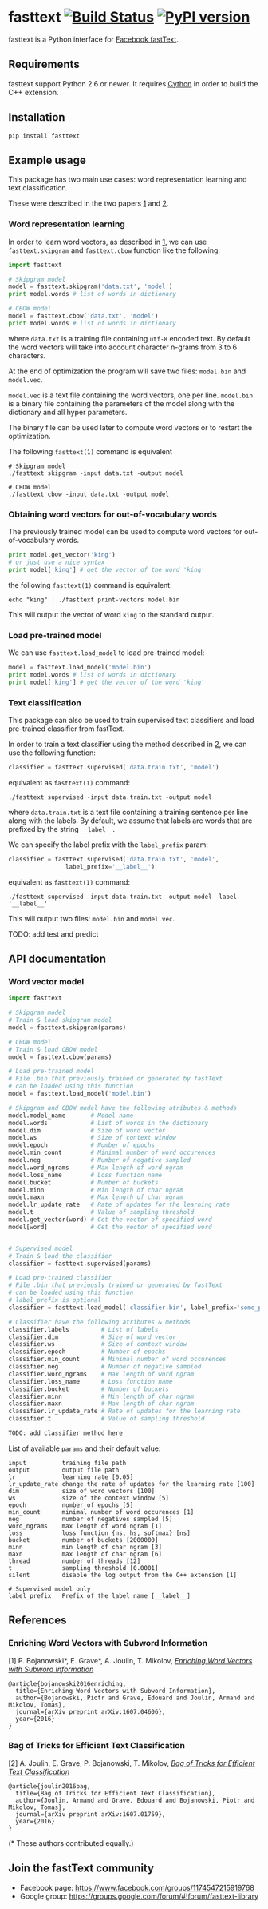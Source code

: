# fasttext [![Build Status](https://travis-ci.org/salestock/fastText.py.svg?branch=master)](https://travis-ci.org/salestock/fastText.py) [![PyPI version](https://badge.fury.io/py/fasttext.svg)](https://badge.fury.io/py/fasttext)

fasttext is a Python interface for
[Facebook fastText](https://github.com/facebookresearch/fastText).

## Requirements

fasttext support Python 2.6 or newer. It requires
[Cython](https://pypi.python.org/pypi/Cython/) in order to build the C++ extension.

## Installation

```shell
pip install fasttext
```

## Example usage

This package has two main use cases: word representation learning and
text classification.

These were described in the two papers
[1](#enriching-word-vectors-with-subword-information)
and [2](#bag-of-tricks-for-efficient-text-classification).

### Word representation learning

In order to learn word vectors, as described in
[1](#enriching-word-vectors-with-subword-information), we can use
`fasttext.skipgram` and `fasttext.cbow` function like the following:

```python
import fasttext

# Skipgram model
model = fasttext.skipgram('data.txt', 'model')
print model.words # list of words in dictionary

# CBOW model
model = fasttext.cbow('data.txt', 'model')
print model.words # list of words in dictionary
```

where `data.txt` is a training file containing `utf-8` encoded text.
By default the word vectors will take into account character n-grams from
3 to 6 characters.

At the end of optimization the program will save two files:
`model.bin` and `model.vec`.

`model.vec` is a text file containing the word vectors, one per line.
`model.bin` is a binary file containing the parameters of the model
along with the dictionary and all hyper parameters.

The binary file can be used later to compute word vectors or
to restart the optimization.

The following `fasttext(1)` command is equivalent

```shell
# Skipgram model
./fasttext skipgram -input data.txt -output model

# CBOW model
./fasttext cbow -input data.txt -output model
```

### Obtaining word vectors for out-of-vocabulary words

The previously trained model can be used to compute word vectors for
out-of-vocabulary words.

```python
print model.get_vector('king')
# or just use a nice syntax
print model['king'] # get the vector of the word 'king'
```

the following `fasttext(1)` command is equivalent:

```shell
echo "king" | ./fasttext print-vectors model.bin
```

This will output the vector of word `king` to the standard output.

### Load pre-trained model

We can use `fasttext.load_model` to load pre-trained model:

```python
model = fasttext.load_model('model.bin')
print model.words # list of words in dictionary
print model['king'] # get the vector of the word 'king'
```

### Text classification

This package can also be used to train supervised text classifiers and load
pre-trained classifier from fastText.

In order to train a text classifier using the method described in
[2](#bag-of-tricks-for-efficient-text-classification), we can use
the following function:

```python
classifier = fasttext.supervised('data.train.txt', 'model')
```

equivalent as `fasttext(1)` command:

```shell
./fasttext supervised -input data.train.txt -output model
```

where `data.train.txt` is a text file containing a training sentence per line
along with the labels. By default, we assume that labels are words
that are prefixed by the string `__label__`.

We can specify the label prefix with the `label_prefix` param:

```python
classifier = fasttext.supervised('data.train.txt', 'model',
                label_prefix='__label__')
```

equivalent as `fasttext(1)` command:

```shell
./fasttext supervised -input data.train.txt -output model -label '__label__'
```

This will output two files: `model.bin` and `model.vec`.

TODO: add test and predict

## API documentation

### Word vector model

```python
import fasttext

# Skipgram model
# Train & load skipgram model
model = fasttext.skipgram(params)

# CBOW model
# Train & load CBOW model
model = fasttext.cbow(params)

# Load pre-trained model
# File .bin that previously trained or generated by fastText
# can be loaded using this function
model = fasttext.load_model('model.bin')

# Skipgram and CBOW model have the following atributes & methods
model.model_name       # Model name
model.words            # List of words in the dictionary
model.dim              # Size of word vector
model.ws               # Size of context window
model.epoch            # Number of epochs
model.min_count        # Minimal number of word occurences
model.neg              # Number of negative sampled
model.word_ngrams      # Max length of word ngram
model.loss_name        # Loss function name
model.bucket           # Number of buckets
model.minn             # Min length of char ngram
model.maxn             # Max length of char ngram
model.lr_update_rate   # Rate of updates for the learning rate
model.t                # Value of sampling threshold
model.get_vector(word) # Get the vector of specified word
model[word]            # Get the vector of specified word


# Supervised model
# Train & load the classifier
classifier = fasttext.supervised(params)

# Load pre-trained classifier
# File .bin that previously trained or generated by fastText
# can be loaded using this function
# label_prefix is optional
classifier = fasttext.load_model('classifier.bin', label_prefix='some_prefix')

# Classifier have the following atributes & methods
classifier.labels         # List of labels
classifier.dim            # Size of word vector
classifier.ws             # Size of context window
classifier.epoch          # Number of epochs
classifier.min_count      # Minimal number of word occurences
classifier.neg            # Number of negative sampled
classifier.word_ngrams    # Max length of word ngram
classifier.loss_name      # Loss function name
classifier.bucket         # Number of buckets
classifier.minn           # Min length of char ngram
classifier.maxn           # Max length of char ngram
classifier.lr_update_rate # Rate of updates for the learning rate
classifier.t              # Value of sampling threshold

TODO: add classifier method here
```

List of available `params` and their default value:

```
input          training file path
output         output file path
lr             learning rate [0.05]
lr_update_rate change the rate of updates for the learning rate [100]
dim            size of word vectors [100]
ws             size of the context window [5]
epoch          number of epochs [5]
min_count      minimal number of word occurences [1]
neg            number of negatives sampled [5]
word_ngrams    max length of word ngram [1]
loss           loss function {ns, hs, softmax} [ns]
bucket         number of buckets [2000000]
minn           min length of char ngram [3]
maxn           max length of char ngram [6]
thread         number of threads [12]
t              sampling threshold [0.0001]
silent         disable the log output from the C++ extension [1]

# Supervised model only
label_prefix   Prefix of the label name [__label__]
```

## References

### Enriching Word Vectors with Subword Information

[1] P. Bojanowski\*, E. Grave\*, A. Joulin, T. Mikolov, [*Enriching Word Vectors with Subword Information*](https://arxiv.org/pdf/1607.04606v1.pdf)

```
@article{bojanowski2016enriching,
  title={Enriching Word Vectors with Subword Information},
  author={Bojanowski, Piotr and Grave, Edouard and Joulin, Armand and Mikolov, Tomas},
  journal={arXiv preprint arXiv:1607.04606},
  year={2016}
}
```

### Bag of Tricks for Efficient Text Classification

[2] A. Joulin, E. Grave, P. Bojanowski, T. Mikolov, [*Bag of Tricks for Efficient Text Classification*](https://arxiv.org/pdf/1607.01759v2.pdf)

```
@article{joulin2016bag,
  title={Bag of Tricks for Efficient Text Classification},
  author={Joulin, Armand and Grave, Edouard and Bojanowski, Piotr and Mikolov, Tomas},
  journal={arXiv preprint arXiv:1607.01759},
  year={2016}
}
```

(\* These authors contributed equally.)

## Join the fastText community

* Facebook page: https://www.facebook.com/groups/1174547215919768
* Google group: https://groups.google.com/forum/#!forum/fasttext-library


